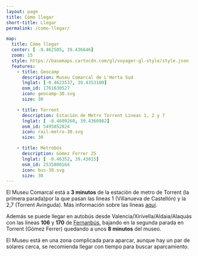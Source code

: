 ```yaml
---
layout: page
title: Cómo llegar
short-title: Llegar
permalink: /como-llegar/

map:
  title: Cómo llegar
  center: [ -0.462505, 39.436646] 
  zoom: 15
  style: https://basemaps.cartocdn.com/gl/voyager-gl-style/style.json
  features:
    - title: Geocamp
      description: Museu Comarcal de L'Horta Sud
      lnglat: [-0.4623537, 39.4353180]
      osm_id: 1761630527
      icon: geocamp-30.svg
      size: 30

    - title: Torrent
      description: Estación de Metro Torrent Líneas 1, 2 y 7
      lnglat: [ -0.4609260, 39.4360982]
      osm_id: 5495852824
      icon: rail-metro-30.svg
      size: 30

    - title: Metrobús
      description: Gómez Ferrer 25
      lnglat: [ -0.46352, 39.43815]
      osm_id: 2535800164
      icon: bus-30.svg
      size: 30
---
```


El Museu Comarcal está a **3 minutos** de la estación de metro de Torrent (la primera parada)por la que pasan las lineas 1 (Villanueva de Castellón) y la 2,7 (Torrent Avinguda). Más información sobre las líneas [aquí](https://www.metrovalencia.es/planos.php?page=103).

Además se puede llegar en autobús desde Valencia/Xirivella/Aldaia/Alaquàs con las lineas **106** y **170** de [Fernanbús](http://tarjetamobilis.es/metrobus/), bajando en la segunda parada en Torrent (Gómez Ferrer) quedando a unos **8 minutos** del museo.

El Museu está en una zona complicada para aparcar, aunque hay un par de solares cerca, se recomienda llegar con tiempo para buscar aparcamiento.

<div id="map"></div>